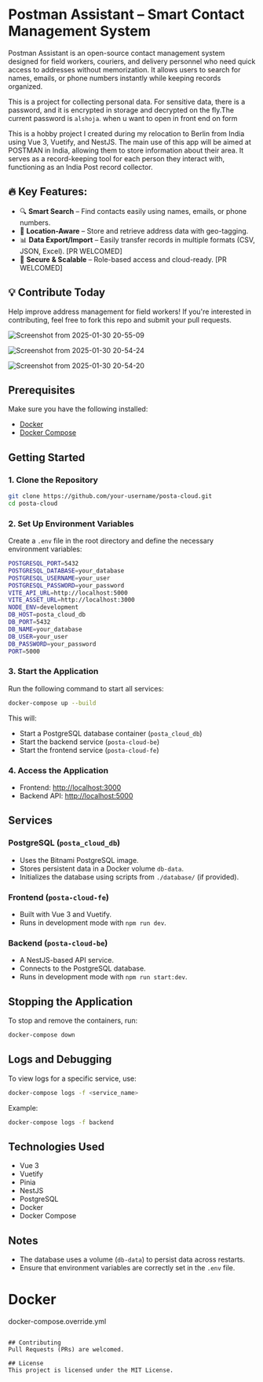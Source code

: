 
# Postman Assistant – Smart Contact Management System

Postman Assistant is an open-source contact management system designed for field workers, couriers, and delivery personnel who need quick access to addresses without memorization. It allows users to search for names, emails, or phone numbers instantly while keeping records organized.

This is a project for collecting personal data. For sensitive data, there is a password, and it is encrypted in storage and decrypted on the fly.The current password is `alshoja`. when u want to open in front end on form 

This is a hobby project I created during my relocation to Berlin from India using Vue 3, Vuetify, and NestJS.
The main use of this app will be aimed at POSTMAN in India, allowing them to store information about their area. It serves as a record-keeping tool for each person they interact with, functioning as an India Post record collector.

## 🔥 Key Features:
- 🔍 **Smart Search** – Find contacts easily using names, emails, or phone numbers.
- 📌 **Location-Aware** – Store and retrieve address data with geo-tagging.
- 📊 **Data Export/Import** – Easily transfer records in multiple formats (CSV, JSON, Excel). [PR WELCOMED]
- 🔐 **Secure & Scalable** – Role-based access and cloud-ready. [PR WELCOMED]

## 💡 Contribute Today
Help improve address management for field workers! If you're interested in contributing, feel free to fork this repo and submit your pull requests.


![Screenshot from 2025-01-30 20-55-09](https://github.com/user-attachments/assets/6df7fc33-0d4c-4753-a637-4a1124997674)

![Screenshot from 2025-01-30 20-54-24](https://github.com/user-attachments/assets/46d8a67a-ff77-4cfc-b7a9-2c0ac4fe2a8a)

![Screenshot from 2025-01-30 20-54-20](https://github.com/user-attachments/assets/deff9a56-4c98-4587-aa53-6a934794eb20)



## Prerequisites
Make sure you have the following installed:
- [Docker](https://www.docker.com/get-started)
- [Docker Compose](https://docs.docker.com/compose/install/)

## Getting Started

### 1. Clone the Repository
```sh
git clone https://github.com/your-username/posta-cloud.git
cd posta-cloud
```

### 2. Set Up Environment Variables
Create a `.env` file in the root directory and define the necessary environment variables:
```sh
POSTGRESQL_PORT=5432
POSTGRESQL_DATABASE=your_database
POSTGRESQL_USERNAME=your_user
POSTGRESQL_PASSWORD=your_password
VITE_API_URL=http://localhost:5000
VITE_ASSET_URL=http://localhost:3000
NODE_ENV=development
DB_HOST=posta_cloud_db
DB_PORT=5432
DB_NAME=your_database
DB_USER=your_user
DB_PASSWORD=your_password
PORT=5000
```

### 3. Start the Application
Run the following command to start all services:
```sh
docker-compose up --build
```
This will:
- Start a PostgreSQL database container (`posta_cloud_db`)
- Start the backend service (`posta-cloud-be`)
- Start the frontend service (`posta-cloud-fe`)

### 4. Access the Application
- Frontend: [http://localhost:3000](http://localhost:3000)
- Backend API: [http://localhost:5000](http://localhost:5000)

## Services
### PostgreSQL (`posta_cloud_db`)
- Uses the Bitnami PostgreSQL image.
- Stores persistent data in a Docker volume `db-data`.
- Initializes the database using scripts from `./database/` (if provided).

### Frontend (`posta-cloud-fe`)
- Built with Vue 3 and Vuetify.
- Runs in development mode with `npm run dev`.

### Backend (`posta-cloud-be`)
- A NestJS-based API service.
- Connects to the PostgreSQL database.
- Runs in development mode with `npm run start:dev`.

## Stopping the Application
To stop and remove the containers, run:
```sh
docker-compose down
```

## Logs and Debugging
To view logs for a specific service, use:
```sh
docker-compose logs -f <service_name>
```
Example:
```sh
docker-compose logs -f backend
```

## Technologies Used
- Vue 3
- Vuetify
- Pinia
- NestJS
- PostgreSQL
- Docker
- Docker Compose

## Notes
- The database uses a volume (`db-data`) to persist data across restarts.
- Ensure that environment variables are correctly set in the `.env` file.


# Docker
docker-compose.override.yml
```

## Contributing
Pull Requests (PRs) are welcomed.

## License
This project is licensed under the MIT License.

